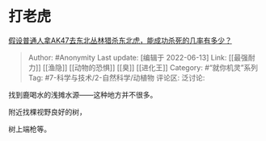 # 打老虎
[假设普通人拿AK47去东北丛林猎杀东北虎，能成功杀死的几率有多少？](https://www.zhihu.com/question/513363765/answer/2527455190)

> Author: #Anonymity
> Last update: [编辑于 2022-06-13]
> Link: [[最强耐力]] [[渔隐]] [[动物的恐惧]] [[臭]] [[进化王]]
> Category: #“就你机灵”系列
> Tag: #7-科学与技术/2-自然科学/动植物
> 评论区:
> 泛讨论:

找到鹿喝水的浅摊水源——这种地方并不很多。

附近找棵视野良好的树，

树上端枪等。
